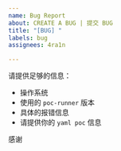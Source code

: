 ```yaml
---
name: Bug Report
about: CREATE A BUG | 提交 BUG
title: "[BUG] "
labels: bug
assignees: 4ra1n

---
```


请提供足够的信息：

- 操作系统
- 使用的 `poc-runner` 版本
- 具体的报错信息
- 请提供你的 `yaml poc` 信息

感谢

